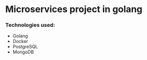 # Microservices project in golang


### Technologies used:
* Golang
* Docker
* PostgreSQL
* MongoDB

